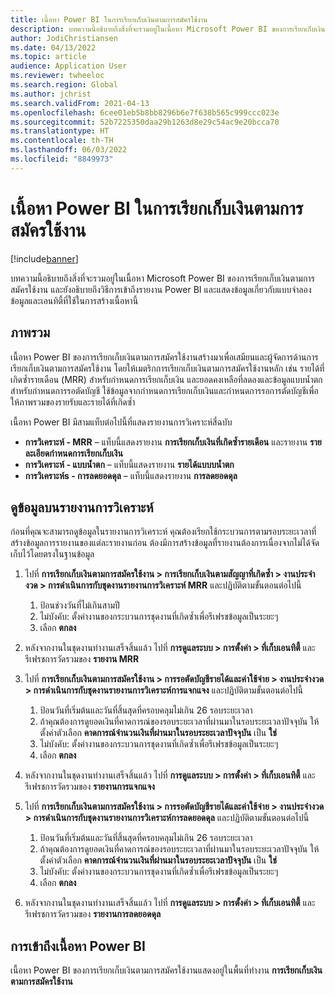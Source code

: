 ```yaml
---
title: เนื้อหา Power BI ในการเรียกเก็บเงินตามการสมัครใช้งาน
description: บทความนี้อธิบายถึงสิ่งที่จะรวมอยู่ในเนื้อหา Microsoft Power BI ของการเรียกเก็บเงินตามการสมัครใช้งาน
author: JodiChristiansen
ms.date: 04/13/2022
ms.topic: article
audience: Application User
ms.reviewer: twheeloc
ms.search.region: Global
ms.author: jchrist
ms.search.validFrom: 2021-04-13
ms.openlocfilehash: 6cee01eb5b8bb8296b6e7f638b565c999ccc023e
ms.sourcegitcommit: 52b7225350daa29b1263d8e29c54ac9e20bcca70
ms.translationtype: HT
ms.contentlocale: th-TH
ms.lasthandoff: 06/03/2022
ms.locfileid: "8849973"
---
```

# <a name="subscription-billing-power-bi-content"></a>เนื้อหา Power BI ในการเรียกเก็บเงินตามการสมัครใช้งาน

[!include[banner](../includes/banner.md)]

บทความนี้อธิบายถึงสิ่งที่จะรวมอยู่ในเนื้อหา Microsoft Power BI ของการเรียกเก็บเงินตามการสมัครใช้งาน และยังอธิบายถึงวิธีการเข้าถึงรายงาน Power BI และแสดงข้อมูลเกี่ยวกับแบบจำลองข้อมูลและเอนทิตี้ที่ใช้ในการสร้างเนื้อหานี้ 

## <a name="overview"></a>ภาพรวม

เนื้อหา Power BI ของการเรียกเก็บเงินตามการสมัครใช้งานสร้างมาเพื่อเสมียนและผู้จัดการด้านการเรียกเก็บเงินตามการสมัครใช้งาน โดยให้เมตริกการเรียกเก็บเงินตามการสมัครใช้งานหลัก เช่น รายได้ที่เกิดซ้ำรายเดือน (MRR) สำหรับกำหนดการเรียกเก็บเงิน และยอดคงเหลือที่ลดลงและข้อมูลแบบน้ำตกสำหรับกำหนดการรอตัดบัญชี ใช้ข้อมูลจากกำหนดการเรียกเก็บเงินและกำหนดการรอการตัดบัญชีเพื่อให้ภาพรวมของรายรับและรายได้ที่เกิดซ้ำ

เนื้อหา Power BI มีสามแท็บต่อไปนี้ที่แสดงรายงานการวิเคราะห์สี่ฉบับ 

- **การวิเคราะห์ - MRR** – แท็บนี้แสดงรายงาน **การเรียกเก็บเงินที่เกิดซ้ำรายเดือน** และรายงาน **รายละเอียดกำหนดการเรียกเก็บเงิน**
- **การวิเคราะห์ - แบบน้ำตก** – แท็บนี้แสดงรายงาน **รายได้แบบบน้ำตก**
- **การวิเคราะห์s - การลดยอดดุล** – แท็บนี้แสดงรายงาน **การลดยอดดุล**

## <a name="view-data-on-the-analytical-reports"></a>ดูข้อมูลบนรายงานการวิเคราะห์

ก่อนที่คุณจะสามารถดูข้อมูลในรายงานการวิเคราะห์ คุณต้องเรียกใช้กระบวนการตามรอบระยะเวลาที่สร้างข้อมูลการรายงานของแต่ละรายงานก่อน ต้องมีการสร้างข้อมูลที่รายงานต้องการเนื่องจากไม่ได้จัดเก็บไว้โดยตรงในฐานข้อมูล 

1. ไปที่ **การเรียกเก็บเงินตามการสมัครใช้งาน \> การเรียกเก็บเงินตามสัญญาที่เกิดซ้ำ \> งานประจำงวด \> การดำเนินการกับชุดงานรายงานการวิเคราะห์ MRR** และปฏิบัติตามขั้นตอนต่อไปนี้

    1. ป้อนช่วงวันที่ไม่เกินสามปี
    2. ไม่บังคับ: ตั้งค่างานของกระบวนการชุดงานที่เกิดซ้ำเพื่อรีเฟรชข้อมูลเป็นระยะๆ
    3. เลือก **ตกลง**

2. หลังจากงานในชุดงานทำงานเสร็จสิ้นแล้ว ไปที่ **การดูแลระบบ \> การตั้งค่า \> ที่เก็บเอนทิตี้** และรีเฟรชการวัดรวมของ **รายงาน MRR** 
3. ไปที่ **การเรียกเก็บเงินตามการสมัครใช้งาน \> การรอตัดบัญชีรายได้และค่าใช้จ่าย \> งานประจำงวด \> การดำเนินการกับชุดงานรายงานการวิเคราะห์การแจกแจง** และปฏิบัติตามขั้นตอนต่อไปนี้

    1. ป้อนวันที่เริ่มต้นและวันที่สิ้นสุดที่ครอบคลุมไม่เกิน 26 รอบระยะเวลา 
    2. ถ้าคุณต้องการดูยอดเงินที่คาดการณ์ของรอบระยะเวลาที่ผ่านมาในรอบระยะเวลาปัจจุบัน ให้ตั้งค่าตัวเลือก **คาดการณ์จำนวนเงินที่ผ่านมาในรอบระยะเวลาปัจจุบัน** เป็น **ใช่**
    3. ไม่บังคับ: ตั้งค่างานของกระบวนการชุดงานที่เกิดซ้ำเพื่อรีเฟรชข้อมูลเป็นระยะๆ
    4. เลือก **ตกลง** 

4. หลังจากงานในชุดงานทำงานเสร็จสิ้นแล้ว ไปที่ **การดูแลระบบ \> การตั้งค่า \> ที่เก็บเอนทิตี้** และรีเฟรชการวัดรวมของ **รายงานการแจกแจง**
5. ไปที่ **การเรียกเก็บเงินตามการสมัครใช้งาน \> การรอตัดบัญชีรายได้และค่าใช้จ่าย \> งานประจำงวด \> การดำเนินการกับชุดงานรายงานการวิเคราะห์การลดยอดดุล** และปฏิบัติตามขั้นตอนต่อไปนี้

    1. ป้อนวันที่เริ่มต้นและวันที่สิ้นสุดที่ครอบคลุมไม่เกิน 26 รอบระยะเวลา 
    2. ถ้าคุณต้องการดูยอดเงินที่คาดการณ์ของรอบระยะเวลาที่ผ่านมาในรอบระยะเวลาปัจจุบัน ให้ตั้งค่าตัวเลือก **คาดการณ์จำนวนเงินที่ผ่านมาในรอบระยะเวลาปัจจุบัน** เป็น **ใช่**
    3. ไม่บังคับ: ตั้งค่างานของกระบวนการชุดงานที่เกิดซ้ำเพื่อรีเฟรชข้อมูลเป็นระยะๆ
    4. เลือก **ตกลง**

6. หลังจากงานในชุดงานทำงานเสร็จสิ้นแล้ว ไปที่ **การดูแลระบบ \> การตั้งค่า \> ที่เก็บเอนทิตี้** และรีเฟรชการวัดรวมของ **รายงานการลดยอดดุล**

## <a name="accessing-the-power-bi-content"></a>การเข้าถึงเนื้อหา Power BI

เนื้อหา Power BI ของการเรียกเก็บเงินตามการสมัครใช้งานแสดงอยู่ในพื้นที่ทำงาน **การเรียกเก็บเงินตามการสมัครใช้งาน**
